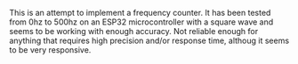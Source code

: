 This is an attempt to implement a frequency counter.
It has been tested from 0hz to 500hz on an ESP32 microcontroller with a square wave and seems to be working with enough accuracy.
Not reliable enough for anything that requires high precision and/or response time, althoug it seems to be very responsive.

